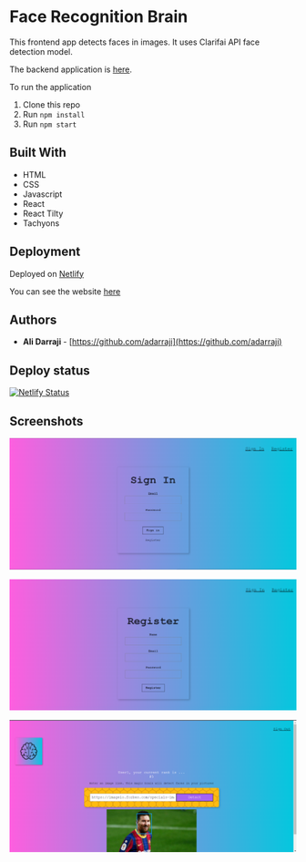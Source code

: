 # Face Recognition Brain
This frontend app detects faces in images. It uses Clarifai API face detection model.

The backend application is [here](https://github.com/adarraji/face-recognition-brain-api).


To run the application

1. Clone this repo
2. Run `npm install`
3. Run `npm start`


## Built With

* HTML
* CSS
* Javascript
* React
* React Tilty
* Tachyons


## Deployment

Deployed on [Netlify](https://netlify.com)

You can see the website [here](https://smartbrain2.netlify.app/)


## Authors

- **Ali Darraji** - [https://github.com/adarraji](https://github.com/adarraji)


## Deploy status

[![Netlify Status](https://api.netlify.com/api/v1/badges/fb9225d7-2f1c-4713-8fa9-8857e23a81f3/deploy-status)](https://app.netlify.com/sites/smartbrain2/deploys)


## Screenshots

![Image 1](./images/image-01.png)

![Image 2](./images/image-02.png)

![Image 2](./images/image-03.png)